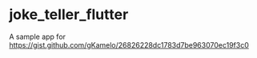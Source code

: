 # joke_teller_flutter

A sample app for https://gist.github.com/gKamelo/26826228dc1783d7be963070ec19f3c0
